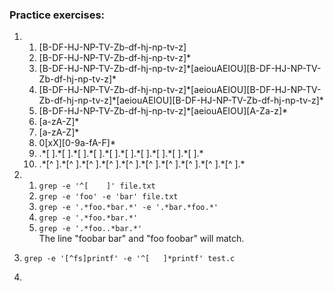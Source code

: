 ### Practice exercises:

1.  1.  [B-DF-HJ-NP-TV-Zb-df-hj-np-tv-z]
    2.  [B-DF-HJ-NP-TV-Zb-df-hj-np-tv-z]*
    3.  [B-DF-HJ-NP-TV-Zb-df-hj-np-tv-z]\*[aeiouAEIOU][B-DF-HJ-NP-TV-Zb-df-hj-np-tv-z]\*
    4.  [B-DF-HJ-NP-TV-Zb-df-hj-np-tv-z]\*[aeiouAEIOU][B-DF-HJ-NP-TV-Zb-df-hj-np-tv-z]\*[aeiouAEIOU][B-DF-HJ-NP-TV-Zb-df-hj-np-tv-z]*
    5.  [B-DF-HJ-NP-TV-Zb-df-hj-np-tv-z]\*[aeiouAEIOU][A-Za-z]*
    6.  [a-zA-Z]*
    7.  [a-zA-Z]*
    8.  0[xX][0-9a-fA-F]*
    9.  .\*[ ].\*[ ].\*[ ].\*[ ].\*[ ].\*[ ].\*[ ].\*[ ].\*[ ].\*[ ].\*
    10. .\*[^ ].\*[^ ].\*[^ ].\*[^ ].\*[^ ].\*[^ ].\*[^ ].\*[^ ].\*[^ ].\*[^ ].\*

2.  1.  `grep -e '^[    ]' file.txt`
    2.  `grep -e 'foo' -e 'bar' file.txt`
    3.  `grep -e '.*foo.*bar.*' -e '.*bar.*foo.*'`
    4.  `grep -e '.*foo.*bar.*'`
    5.  `grep -e '.*foo..*bar.*'`   
        The line "foobar bar" and "foo foobar" will match.  

3.  `grep -e '[^fs]printf' -e '^[   ]*printf' test.c`
4.  
